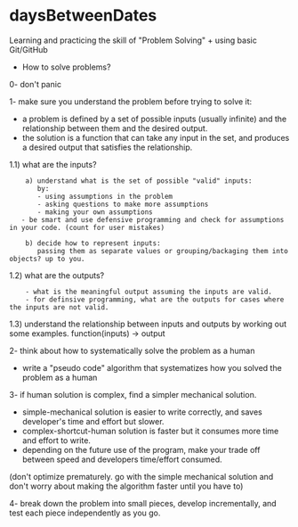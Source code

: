 # daysBetweenDates
Learning and practicing the skill of "Problem Solving" + using basic Git/GitHub


- How to solve problems?

0- don't panic

1- make sure you understand the problem before trying to solve it:
   
   * a problem is defined by a set of possible inputs (usually infinite) and the relationship between them and the desired output.
   * the solution is a function that can take any input in the set, and produces a desired output that satisfies the relationship.

   1.1) what are the inputs? 

        a) understand what is the set of possible "valid" inputs:
           by: 
           - using assumptions in the problem 
           - asking questions to make more assumptions 
           - making your own assumptions
	   - be smart and use defensive programming and check for assumptions in your code. (count for user mistakes)
   
        b) decide how to represent inputs: 
           passing them as separate values or grouping/backaging them into objects? up to you.

   1.2) what are the outputs?

        - what is the meaningful output assuming the inputs are valid.
        - for definsive programming, what are the outputs for cases where the inputs are not valid.
   
   1.3) understand the relationship between inputs and outputs by working out some examples. function(inputs) -> output
   

2- think about how to systematically solve the problem as a human

   * write a "pseudo code" algorithm that systematizes how you solved the problem as a human

3- if human solution is complex, find a simpler mechanical solution.

   * simple-mechanical solution is easier to write correctly, and saves developer's time and effort but slower. 
   * complex-shortcut-human solution is faster but it consumes more time and effort to write.
   * depending on the future use of the program, make your trade off between speed and developers time/effort consumed.

   (don't optimize prematurely. go with the simple mechanical solution and don't worry about making the algorithm faster until you have to)

4- break down the problem into small pieces, develop incrementally, and test each piece independently as you go.
